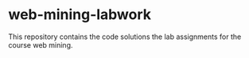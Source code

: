 # web-mining-labwork
This repository contains the code solutions the lab assignments for the course web mining.
